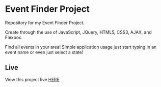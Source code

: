 
# Event Finder Project
Repository for my Event Finder Project.

Create through the use of JavaScript, JQuery, HTML5, CSS3, AJAX, and Flexbox.

Find all events in your area! Simple application usage just start typing in an event name or even just select a state!

## Live

View this project live [HERE](https://jeffreicher.com)


